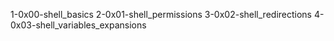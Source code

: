 1-0x00-shell_basics
2-0x01-shell_permissions
3-0x02-shell_redirections
4-0x03-shell_variables_expansions
